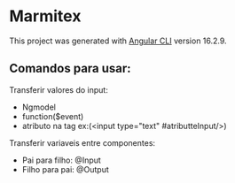 # Marmitex

This project was generated with [Angular CLI](https://github.com/angular/angular-cli) version 16.2.9.

## Comandos para usar:

Transferir valores do input:
- Ngmodel
- function($event)
- atributo na tag ex:(<input type="text" #atributteInput/>)

Transferir variaveis entre componentes:

- Pai para filho: @Input
- Filho para pai: @Output
